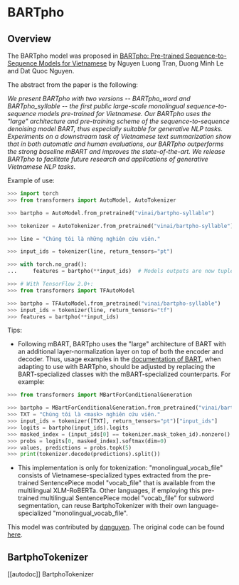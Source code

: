 <!--Copyright 2021 The HuggingFace Team. All rights reserved.

Licensed under the Apache License, Version 2.0 (the "License"); you may not use this file except in compliance with
the License. You may obtain a copy of the License at

http://www.apache.org/licenses/LICENSE-2.0

Unless required by applicable law or agreed to in writing, software distributed under the License is distributed on
an "AS IS" BASIS, WITHOUT WARRANTIES OR CONDITIONS OF ANY KIND, either express or implied. See the License for the
specific language governing permissions and limitations under the License.

⚠️ Note that this file is in Markdown but contain specific syntax for our doc-builder (similar to MDX) that may not be
rendered properly in your Markdown viewer.

-->

# BARTpho

## Overview

The BARTpho model was proposed in [BARTpho: Pre-trained Sequence-to-Sequence Models for Vietnamese](https://arxiv.org/abs/2109.09701) by Nguyen Luong Tran, Duong Minh Le and Dat Quoc Nguyen.

The abstract from the paper is the following:

*We present BARTpho with two versions -- BARTpho_word and BARTpho_syllable -- the first public large-scale monolingual
sequence-to-sequence models pre-trained for Vietnamese. Our BARTpho uses the "large" architecture and pre-training
scheme of the sequence-to-sequence denoising model BART, thus especially suitable for generative NLP tasks. Experiments
on a downstream task of Vietnamese text summarization show that in both automatic and human evaluations, our BARTpho
outperforms the strong baseline mBART and improves the state-of-the-art. We release BARTpho to facilitate future
research and applications of generative Vietnamese NLP tasks.*

Example of use:

```python
>>> import torch
>>> from transformers import AutoModel, AutoTokenizer

>>> bartpho = AutoModel.from_pretrained("vinai/bartpho-syllable")

>>> tokenizer = AutoTokenizer.from_pretrained("vinai/bartpho-syllable")

>>> line = "Chúng tôi là những nghiên cứu viên."

>>> input_ids = tokenizer(line, return_tensors="pt")

>>> with torch.no_grad():
...     features = bartpho(**input_ids)  # Models outputs are now tuples

>>> # With TensorFlow 2.0+:
>>> from transformers import TFAutoModel

>>> bartpho = TFAutoModel.from_pretrained("vinai/bartpho-syllable")
>>> input_ids = tokenizer(line, return_tensors="tf")
>>> features = bartpho(**input_ids)
```

Tips:

- Following mBART, BARTpho uses the "large" architecture of BART with an additional layer-normalization layer on top of
  both the encoder and decoder. Thus, usage examples in the [documentation of BART](bart), when adapting to use
  with BARTpho, should be adjusted by replacing the BART-specialized classes with the mBART-specialized counterparts.
  For example:

```python
>>> from transformers import MBartForConditionalGeneration

>>> bartpho = MBartForConditionalGeneration.from_pretrained("vinai/bartpho-syllable")
>>> TXT = "Chúng tôi là <mask> nghiên cứu viên."
>>> input_ids = tokenizer([TXT], return_tensors="pt")["input_ids"]
>>> logits = bartpho(input_ids).logits
>>> masked_index = (input_ids[0] == tokenizer.mask_token_id).nonzero().item()
>>> probs = logits[0, masked_index].softmax(dim=0)
>>> values, predictions = probs.topk(5)
>>> print(tokenizer.decode(predictions).split())
```

- This implementation is only for tokenization: "monolingual_vocab_file" consists of Vietnamese-specialized types
  extracted from the pre-trained SentencePiece model "vocab_file" that is available from the multilingual XLM-RoBERTa.
  Other languages, if employing this pre-trained multilingual SentencePiece model "vocab_file" for subword
  segmentation, can reuse BartphoTokenizer with their own language-specialized "monolingual_vocab_file".

This model was contributed by [dqnguyen](https://huggingface.co/dqnguyen). The original code can be found [here](https://github.com/VinAIResearch/BARTpho).

## BartphoTokenizer

[[autodoc]] BartphoTokenizer
